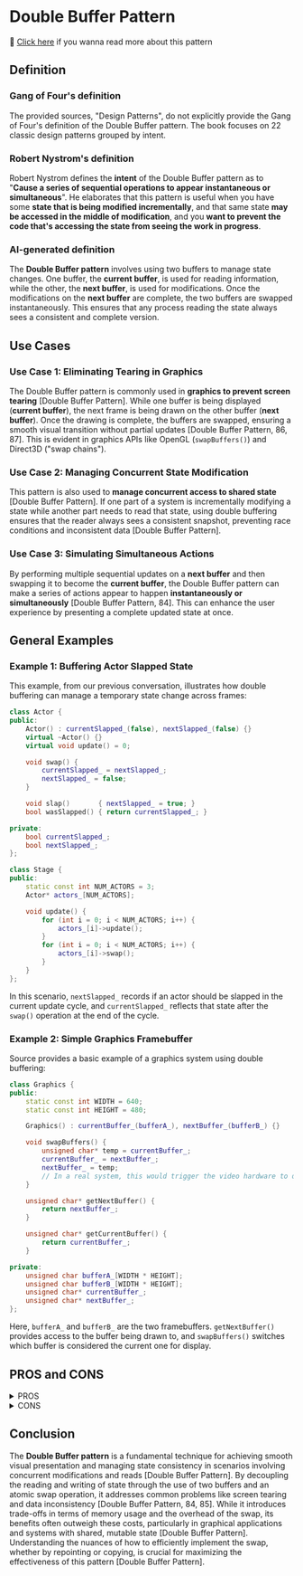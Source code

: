 # Double Buffer Pattern

📑 [Click here](./double-buffer.md) if you wanna read more about this pattern

## Definition

### Gang of Four's definition

The provided sources, "Design Patterns", do not explicitly provide the Gang of Four's definition of the Double Buffer pattern. The book focuses on 22 classic design patterns grouped by intent.

### Robert Nystrom's definition

Robert Nystrom defines the **intent** of the Double Buffer pattern as to "**Cause a series of sequential operations to appear instantaneous or simultaneous**". He elaborates that this pattern is useful when you have some **state that is being modified incrementally**, and that same state **may be accessed in the middle of modification**, and you **want to prevent the code that's accessing the state from seeing the work in progress**.

### AI-generated definition

The **Double Buffer pattern** involves using two buffers to manage state changes. One buffer, the **current buffer**, is used for reading information, while the other, the **next buffer**, is used for modifications. Once the modifications on the **next buffer** are complete, the two buffers are swapped instantaneously. This ensures that any process reading the state always sees a consistent and complete version.

## Use Cases

### Use Case 1: Eliminating Tearing in Graphics

The Double Buffer pattern is commonly used in **graphics to prevent screen tearing** [Double Buffer Pattern]. While one buffer is being displayed (**current buffer**), the next frame is being drawn on the other buffer (**next buffer**). Once the drawing is complete, the buffers are swapped, ensuring a smooth visual transition without partial updates [Double Buffer Pattern, 86, 87]. This is evident in graphics APIs like OpenGL (`swapBuffers()`) and Direct3D ("swap chains").

### Use Case 2: Managing Concurrent State Modification

This pattern is also used to **manage concurrent access to shared state** [Double Buffer Pattern]. If one part of a system is incrementally modifying a state while another part needs to read that state, using double buffering ensures that the reader always sees a consistent snapshot, preventing race conditions and inconsistent data [Double Buffer Pattern].

### Use Case 3: Simulating Simultaneous Actions

By performing multiple sequential updates on a **next buffer** and then swapping it to become the **current buffer**, the Double Buffer pattern can make a series of actions appear to happen **instantaneously or simultaneously** [Double Buffer Pattern, 84]. This can enhance the user experience by presenting a complete updated state at once.

## General Examples

### Example 1: Buffering Actor Slapped State

This example, from our previous conversation, illustrates how double buffering can manage a temporary state change across frames:

```cpp
class Actor {
public:
    Actor() : currentSlapped_(false), nextSlapped_(false) {}
    virtual ~Actor() {}
    virtual void update() = 0;

    void swap() {
        currentSlapped_ = nextSlapped_;
        nextSlapped_ = false;
    }

    void slap()       { nextSlapped_ = true; }
    bool wasSlapped() { return currentSlapped_; }

private:
    bool currentSlapped_;
    bool nextSlapped_;
};

class Stage {
public:
    static const int NUM_ACTORS = 3;
    Actor* actors_[NUM_ACTORS];

    void update() {
        for (int i = 0; i < NUM_ACTORS; i++) {
            actors_[i]->update();
        }
        for (int i = 0; i < NUM_ACTORS; i++) {
            actors_[i]->swap();
        }
    }
};
```
In this scenario, `nextSlapped_` records if an actor should be slapped in the current update cycle, and `currentSlapped_` reflects that state after the `swap()` operation at the end of the cycle.

### Example 2: Simple Graphics Framebuffer

Source provides a basic example of a graphics system using double buffering:

```cpp
class Graphics {
public:
    static const int WIDTH = 640;
    static const int HEIGHT = 480;

    Graphics() : currentBuffer_(bufferA_), nextBuffer_(bufferB_) {}

    void swapBuffers() {
        unsigned char* temp = currentBuffer_;
        currentBuffer_ = nextBuffer_;
        nextBuffer_ = temp;
        // In a real system, this would trigger the video hardware to display currentBuffer_
    }

    unsigned char* getNextBuffer() {
        return nextBuffer_;
    }

    unsigned char* getCurrentBuffer() {
        return currentBuffer_;
    }

private:
    unsigned char bufferA_[WIDTH * HEIGHT];
    unsigned char bufferB_[WIDTH * HEIGHT];
    unsigned char* currentBuffer_;
    unsigned char* nextBuffer_;
};
```
Here, `bufferA_` and `bufferB_` are the two framebuffers. `getNextBuffer()` provides access to the buffer being drawn to, and `swapBuffers()` switches which buffer is considered the current one for display.

## PROS and CONS

<details><summary>PROS</summary>

- **Eliminates visual artifacts (tearing)** in graphical applications by ensuring complete frames are displayed [Double Buffer Pattern].
- **Provides a mechanism for atomic updates** of a state, preventing readers from observing partially modified data [Double Buffer Pattern].
- **Simplifies handling of concurrent read/write operations** on a shared resource [Double Buffer Pattern].
- Can lead to a perception of **more instantaneous or simultaneous updates** from a user's perspective [Double Buffer Pattern, 84].
- **Widely adopted and understood**, especially in graphics programming.

</details>

<details><summary>CONS</summary>

- **Increases memory consumption** as it requires storing two copies of the state [Double Buffer Pattern, 86].
- The **swap operation introduces a small overhead**, and if not implemented efficiently (e.g., using pointer swapping), it can become a bottleneck [Double Buffer Pattern].
- **Increases complexity** in managing resources, as updates need to be directed to the "next" buffer, and reads from the "current" buffer [Double Buffer Pattern].
- Can introduce a slight **latency** between the moment an update is finished and when it becomes visible after the swap [Double Buffer Pattern].

</details>

## Conclusion

The **Double Buffer pattern** is a fundamental technique for achieving smooth visual presentation and managing state consistency in scenarios involving concurrent modifications and reads [Double Buffer Pattern]. By decoupling the reading and writing of state through the use of two buffers and an atomic swap operation, it addresses common problems like screen tearing and data inconsistency [Double Buffer Pattern, 84, 85]. While it introduces trade-offs in terms of memory usage and the overhead of the swap, its benefits often outweigh these costs, particularly in graphical applications and systems with shared, mutable state [Double Buffer Pattern]. Understanding the nuances of how to efficiently implement the swap, whether by repointing or copying, is crucial for maximizing the effectiveness of this pattern [Double Buffer Pattern].
